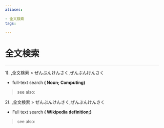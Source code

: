 ```yaml
---
aliases:
    
- 全文検索
tags:
    
---
```


# 全文検索
---
1).
,全文検索 > ぜんぶんけんさく,ぜんぶんけんさく

- full-text search
**( Noun; Computing)**
> see also: 
            
2).
,全文検索 > ぜんぶんけんさく,ぜんぶんけんさく

- Full text search
**( Wikipedia definition;)**
> see also: 
            